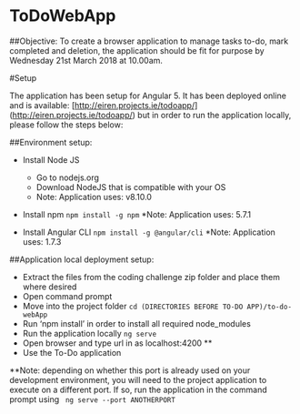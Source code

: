 # ToDoWebApp

##Objective:
To create a browser application to manage tasks to-do, mark completed and deletion, the application should be fit for purpose by Wednesday 21st March 2018 at 10.00am.

#Setup

The application has been setup for Angular 5. It has been deployed online and is available: [http://eiren.projects.ie/todoapp/] (http://eiren.projects.ie/todoapp/) but in order to run the application locally, please follow the steps below:

##Environment setup:
* Install Node JS
    * Go to nodejs.org
    * Download NodeJS that is compatible with your OS 
    * Note: Application uses: v8.10.0

* Install npm ` npm install -g npm `
    *Note: Application uses: 5.7.1

* Install Angular CLI ` npm install -g @angular/cli `
    *Note: Application uses: 1.7.3

##Application local deployment setup:
* Extract the files from the coding challenge zip folder and place them where desired
* Open command prompt
* Move into the project folder `cd (DIRECTORIES BEFORE TO-DO APP)/to-do-webApp`
* Run ‘npm install’ in order to install all required node_modules
* Run the application locally ` ng serve `
* Open browser and type url in as localhost:4200 **
* Use the To-Do application

**Note: depending on whether this port is already used on your development environment, you will need to the project application to execute on a different port. If so, run the application in the command prompt using  `  ng serve --port ANOTHERPORT `